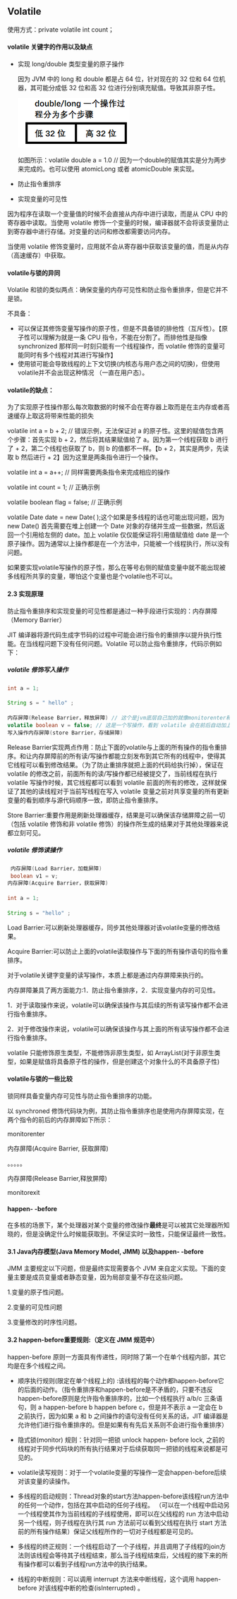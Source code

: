 ## Volatile

使用方式：private volatile int count；

#### volatile 关键字的作用以及缺点

- 实现 long/double 类型变量的原子操作

    因为 JVM 中的 long 和 double 都是占 64 位，针对现在的 32 位和 64 位机器，其可能分成低 32 位和高 32 位进行分别填充赋值。导致其非原子性。

    ![image-20210320151618677](Volatile.resource/image-20210320151618677.png)

    如图所示：volatile double a = 1.0 // 因为一个double的赋值其实是分为两步来完成的。也可以使用 atomicLong 或者 atomicDouble 来实现。

    

- 防止指令重排序

- 实现变量的可见性

因为程序在读取一个变量值的时候不会直接从内存中进行读取，而是从 CPU 中的寄存器中读取。当使用 volatile 修饰一个变量的时候，编译器就不会将该变量防止到寄存器中进行存储。对变量的访问和修改都需要访问内存。

当使用 volatile 修饰变量时，应用就不会从寄存器中获取该变量的值，而是从内存（高速缓存）中获取。

####  volatile与锁的异同

Volatile 和锁的类似两点：确保变量的内存可见性和防止指令重排序，但是它并不是锁。

不具备：

- 可以保证其修饰变量写操作的原子性，但是不具备锁的排他性（互斥性）。【原子性可以理解为就是一条 CPU 指令，不能在分割了。而排他性是指像 synchronized 那样同一时刻只能有一个线程操作，而 volatile 修饰的变量可能同时有多个线程对其进行写操作】
- 使用锁可能会导致线程的上下文切换(内核态与用户态之间的切换)，但使用volatile并不会出现这种情况 （一直在用户态）。

#### volatile的缺点：

为了实现原子性操作那么每次取数据的时候不会在寄存器上取而是在主内存或者高速缓存上取这将带来性能的损失

 

volatile int a = b + 2;    // 错误示例，无法保证对 a 的原子性。这里的赋值包含两个步骤：首先实现 b + 2，然后将其结果赋值给了 a。因为第一个线程获取 b 进行了 + 2，第二个线程也获取了 b，则 b 的值都不一样。【b + 2，其实是两步，先读取 b 然后进行 + 2】因为这里是两条指令进行一个操作。

volatile int a = a++;     // 同样需要两条指令来完成相应的操作

volatile int count = 1;    // 正确示例

volatile boolean flag = false; // 正确示例

volatile Date date = new Date( );这个如果是多线程的话也可能出现问题，因为 new Date() 首先需要在堆上创建一个 Date 对象的存储并生成一些数据，然后返回一个引用给左侧的 date。加上 volatile 仅仅能保证将引用值赋值给 date 是一个原子操作。因为通常以上操作都是在一个方法中，只能被一个线程执行，所以没有问题。

如果要实现volatile写操作的原子性，那么在等号右侧的赋值变量中就不能出现被多线程所共享的变量，哪怕这个变量也是个volatile也不可以。

#### 2.3 实现原理

防止指令重排序和实现变量的可见性都是通过一种手段进行实现的：内存屏障（Memory Barrier）

JIT 编译器将源代码生成字节码的过程中可能会进行指令的重排序以提升执行性能。在当线程问题下没有任何问题。Volatile 可以防止指令重排序，代码示例如下：



##### volatile 修饰写入操作

```java
int a = 1;

String s = " hello" ;

内存屏障(Release Barrier，释放屏障) // 这个是jvm底层自己加的就像monitorenter和monitorexist
volatile boolean v = false; // 这是一个写操作，看到 volatile 会在前后自动加上屏障
写入操作内存屏障(store Barrier，存储屏障)
```

Release Barrier实现两点作用：防止下面的volatile与上面的所有操作的指令重排序。和让内存屏障前的所有读/写操作都能立刻发布到其它所有的线程中，使得其它线程可以看到修改结果。（为了防止重排序就把上面的代码给执行掉），保证在 volatile 的修改之前，前面所有的读/写操作都已经被提交了，当前线程在执行 volatile 写操作时候，其它线程都可以看到 volatile 前面的所有的修改，这样就保证了其他的读线程对于当前写线程在写入 volatile 变量之前对共享变量的所有更新变量的看到顺序与源代码顺序一致，即防止指令重排序。

Store Barrier∶重要作用是刷新处理器缓存，结果是可以确保该存储屏障之前一切（包括 volatile 修饰和非 volatile 修饰）的操作所生成的结果对于其他处理器来说都立刻可见。

##### volatile 修饰读操作

```java
 内存屏障(Load Barrier，加载屏障)
 boolean v1 = v;
内存屏障(Acquire Barrier，获取屏障)

int a = 1;

String s = "hello" ;
```

Load Barrier:可以刷新处理器缓存，同步其他处理器对该volatile变量的修改结果。

Acquire Barrier:可以防止上面的volatile读取操作与下面的所有操作语句的指令重排序。

 

对于volatile关键字变量的读写操作，本质上都是通过内存屏障来执行的。

内存屏障兼具了两方面能力:1．防止指令重排序，2．实现变量内存的可见性。

1．对于读取操作来说，volatile可以确保该操作与其后续的所有读写操作都不会进行指令重排序。

2．对于修改操作来说，volatile可以确保该操作与其上面的所有读写操作都不会进行指令重排序。

 

volatile 只能修饰原生类型，不能修饰非原生类型，如 ArrayList(对于非原生类型，如果是赋值将具备原子性的操作，但是创建这个对象什么的不具备原子性)

 

#### volatile与锁的一些比较

锁同样具备变量内存可见性与防止指令重排序的功能。

以 synchroned 修饰代码块为例，其防止指令重排序也是使用内存屏障实现，在两个指令的前后的内存屏障如下所示：

monitorenter

内存屏障(Acquire Barrier, 获取屏障)

。。。。。

内存屏障(Release Barrier,释放屏障)

monitorexit

 

#### happen- -before

在多核的场景下，某个处理器对某个变量的修改操作**最终**是可以被其它处理器所知晓的，但是没确定什么时候能获取到。不保证实时一致性，只能保证最终一致性。

#### 3.1 Java内存模型(Java Memory Model, JMM) 以及happen- -before

JMM 主要规定以下问题，但是最终实现需要各个 JVM 来自定义实现。下面的变量主要是成员变量或者静态变量，因为局部变量不存在这些问题。

1.变量的原子性问题。

2.变量的可见性问题

3.变量修改的时序性问题。

#### 3.2 happen-before重要规则:（定义在 JMM 规范中）

happen-before 原则一方面具有传递性，同时除了第一个在单个线程内部，其它均是在多个线程之间。

- 顺序执行规则(限定在单个线程上的) :该线程的每个动作都happen-before它的后面的动作。（指令重排序和happen-before是不矛盾的，只要不违反 happen-before原则是允许指令重排序的，比如一个线程执行 a/b/c 三条语句，则 a  happen-before b happen before c，但是并不表示 a 一定会在 b 之前执行，因为如果  a  和 b 之间操作的语句没有任何关系的话，JIT 编译器是允许他们进行指令重排序的。但是如果有有先后关系则不会进行指令重排序）

- 隐式锁(monitor) 规则：针对同一把锁 unlock happen- before lock, 之前的线程对于同步代码块的所有执行结果对于后续获取同一把锁的线程来说都是可见的。

- volatile读写规则：对于一个volatile变量的写操作一定会happen-before后续对该变量的读操作。

- 多线程的启动规则：Thread对象的start方法happen-before该线程run方法中的任何一个动作，包括在其中启动的任何子线程。 （可以在一个线程中启动另一个线程使其作为当前线程的子线程使用，即可以在父线程的 run 方法中启动另一个线程，则子线程在执行其 run 方法前可以看到父线程在执行 start 方法前的所有操作结果）保证父线程所作的一切对子线程都是可见的。

- 多线程的终正规则：一个线程启动了一个子线程，并且调用了子线程的join方法则该线程会等待其子线程结束，那么当子线程结束后，父线程的接下来的所有操作都可以看到子线程run方法中的执行结果。

- 线程的中断规则：可以调用 interrupt 方法来中断线程，这个调用 happen-before 对该线程中断的检查(isInterrupted) 。

